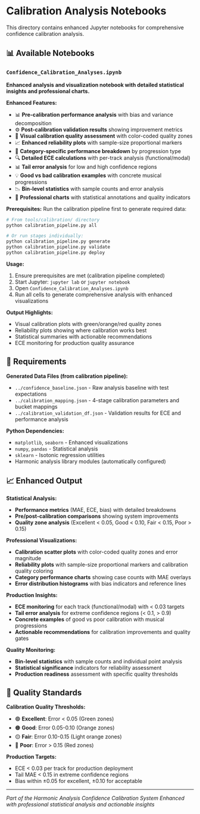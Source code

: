 # Calibration Analysis Notebooks

This directory contains enhanced Jupyter notebooks for comprehensive confidence calibration analysis.

## 📊 Available Notebooks

### `Confidence_Calibration_Analyses.ipynb`
**Enhanced analysis and visualization notebook with detailed statistical insights and professional charts.**

**Enhanced Features:**
- 📊 **Pre-calibration performance analysis** with bias and variance decomposition
- ⚙️ **Post-calibration validation results** showing improvement metrics
- 🎯 **Visual calibration quality assessment** with color-coded quality zones
- 📈 **Enhanced reliability plots** with sample-size proportional markers
- 🎼 **Category-specific performance breakdown** by progression type
- 🔍 **Detailed ECE calculations** with per-track analysis (functional/modal)
- 📊 **Tail error analysis** for low and high confidence regions
- 💡 **Good vs bad calibration examples** with concrete musical progressions
- 📉 **Bin-level statistics** with sample counts and error analysis
- 💨 **Professional charts** with statistical annotations and quality indicators

**Prerequisites:**
Run the calibration pipeline first to generate required data:
```bash
# From tools/calibration/ directory
python calibration_pipeline.py all

# Or run stages individually:
python calibration_pipeline.py generate
python calibration_pipeline.py validate
python calibration_pipeline.py deploy
```

**Usage:**
1. Ensure prerequisites are met (calibration pipeline completed)
2. Start Jupyter: `jupyter lab` or `jupyter notebook`
3. Open `Confidence_Calibration_Analyses.ipynb`
4. Run all cells to generate comprehensive analysis with enhanced visualizations

**Output Highlights:**
- Visual calibration plots with green/orange/red quality zones
- Reliability plots showing where calibration works best
- Statistical summaries with actionable recommendations
- ECE monitoring for production quality assurance

## 🔧 Requirements

**Generated Data Files (from calibration pipeline):**
- `../confidence_baseline.json` - Raw analysis baseline with test expectations
- `../calibration_mapping.json` - 4-stage calibration parameters and bucket mappings
- `../calibration_validation_df.json` - Validation results for ECE and performance analysis

**Python Dependencies:**
- `matplotlib`, `seaborn` - Enhanced visualizations
- `numpy`, `pandas` - Statistical analysis
- `sklearn` - Isotonic regression utilities
- Harmonic analysis library modules (automatically configured)

## 📈 Enhanced Output

**Statistical Analysis:**
- **Performance metrics** (MAE, ECE, bias) with detailed breakdowns
- **Pre/post-calibration comparisons** showing system improvements
- **Quality zone analysis** (Excellent < 0.05, Good < 0.10, Fair < 0.15, Poor > 0.15)

**Professional Visualizations:**
- **Calibration scatter plots** with color-coded quality zones and error magnitude
- **Reliability plots** with sample-size proportional markers and calibration quality coloring
- **Category performance charts** showing case counts with MAE overlays
- **Error distribution histograms** with bias indicators and reference lines

**Production Insights:**
- **ECE monitoring** for each track (functional/modal) with < 0.03 targets
- **Tail error analysis** for extreme confidence regions (< 0.1, > 0.9)
- **Concrete examples** of good vs poor calibration with musical progressions
- **Actionable recommendations** for calibration improvements and quality gates

**Quality Monitoring:**
- **Bin-level statistics** with sample counts and individual point analysis
- **Statistical significance** indicators for reliability assessment
- **Production readiness** assessment with specific quality thresholds

## 🎯 Quality Standards

**Calibration Quality Thresholds:**
- 🟢 **Excellent**: Error < 0.05 (Green zones)
- 🟠 **Good**: Error 0.05-0.10 (Orange zones)
- 🟡 **Fair**: Error 0.10-0.15 (Light orange zones)
- 🔴 **Poor**: Error > 0.15 (Red zones)

**Production Targets:**
- ECE < 0.03 per track for production deployment
- Tail MAE < 0.15 in extreme confidence regions
- Bias within ±0.05 for excellent, ±0.10 for acceptable

---
*Part of the Harmonic Analysis Confidence Calibration System*
*Enhanced with professional statistical analysis and actionable insights*